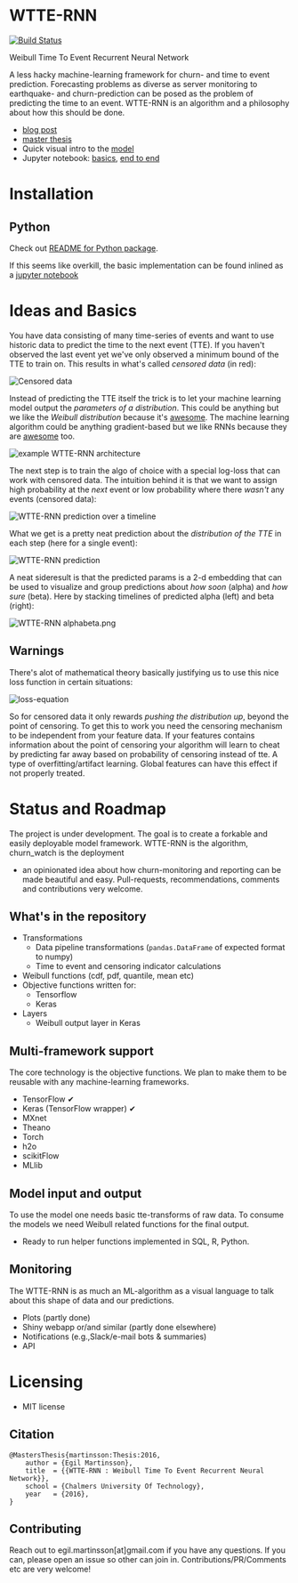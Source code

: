 # WTTE-RNN

[![Build Status](https://travis-ci.org/ragulpr/wtte-rnn.svg?branch=master)](https://travis-ci.org/ragulpr/wtte-rnn)

Weibull Time To Event Recurrent Neural Network

A less hacky machine-learning framework for churn- and time to event prediction.
Forecasting problems as diverse as server monitoring to earthquake- and
churn-prediction can be posed as the problem of predicting the time to an event.
WTTE-RNN is an algorithm and a philosophy about how this should be done.

* [blog post](https://ragulpr.github.io/2016/12/22/WTTE-RNN-Hackless-churn-modeling/)
* [master thesis](https://ragulpr.github.io/assets/draft_master_thesis_martinsson_egil_wtte_rnn_2016.pdf)
* Quick visual intro to the [model](https://imgur.com/a/HX4KQ)
* Jupyter notebook: [basics](examples/keras/simple_example.ipynb), [end to end](examples/data_pipeline/data_pipeline.ipynb )


# Installation

## Python

Check out [README for Python package](python/README.md).

If this seems like overkill, the basic implementation can be found inlined as a
[jupyter notebook](examples/keras/standalone_simple_example.ipynb)


# Ideas and Basics

You have data consisting of many time-series of events and want to use historic data
to predict the time to the next event (TTE).  If you haven't observed the last event
yet we've only observed a minimum bound of the TTE to train on. This results in
what's called *censored data* (in red):

![Censored data](./readme_figs/data.gif)

Instead of predicting the TTE itself the trick is to let your machine learning model
output the *parameters of a distribution*.  This could be anything but we like the
*Weibull distribution* because it's
[awesome](https://ragulpr.github.io/2016/12/22/WTTE-RNN-Hackless-churn-modeling/#embrace-the-Weibull-euphoria).
The machine learning algorithm could be anything gradient-based but we like RNNs
because they are [awesome](http://karpathy.github.io/2015/05/21/rnn-effectiveness/)
too.

![example WTTE-RNN architecture](./readme_figs/fig_rnn_Weibull.png)

The next step is to train the algo of choice with a special log-loss that can work
with censored data. The intuition behind it is that we want to assign high
probability at the *next* event or low probability where there *wasn't* any events
(censored data):

![WTTE-RNN prediction over a timeline](./readme_figs/solution_beta_2.gif)

What we get is a pretty neat prediction about the *distribution of the TTE* in each
step (here for a single event):

![WTTE-RNN prediction](./readme_figs/it_61786_pmf_151.png)

A neat sideresult is that the predicted params is a 2-d embedding that can be used to
visualize and group predictions about *how soon* (alpha) and *how sure* (beta). Here
by stacking timelines of predicted alpha (left) and beta (right):

![WTTE-RNN alphabeta.png](./readme_figs/alphabeta.png)


## Warnings

There's alot of mathematical theory basically justifying us to use this nice loss
function in certain situations:

![loss-equation](./readme_figs/equation.png)

So for censored data it only rewards *pushing the distribution up*, beyond the point
of censoring. To get this to work you need the censoring mechanism to be independent
from your feature data. If your features contains information about the point of
censoring your algorithm will learn to cheat by predicting far away based on
probability of censoring instead of tte. A type of overfitting/artifact learning.
Global features can have this effect if not properly treated.


# Status and Roadmap

The project is under development.  The goal is to create a forkable and easily
deployable model framework.  WTTE-RNN is the algorithm, churn_watch is the deployment
- an opinionated idea about how churn-monitoring and reporting can be made beautiful
and easy.  Pull-requests, recommendations, comments and contributions very welcome.

## What's in the repository

* Transformations
  - Data pipeline transformations (`pandas.DataFrame` of expected format to numpy)
  - Time to event and censoring indicator calculations
* Weibull functions (cdf, pdf, quantile, mean etc)
* Objective functions written for:
  - Tensorflow
  - Keras
* Layers
  - Weibull output layer in Keras

## Multi-framework support

The core technology is the objective functions.
We plan to make them to be reusable with any machine-learning frameworks.

* TensorFlow ✔
* Keras (TensorFlow wrapper) ✔
* MXnet
* Theano
* Torch
* h2o
* scikitFlow
* MLlib

## Model input and output

To use the model one needs basic tte-transforms of raw data.  To consume the models we
need Weibull related functions for the final output.

* Ready to run helper functions implemented in SQL, R, Python.

## Monitoring

The WTTE-RNN is as much an ML-algorithm as a visual language to talk about this shape of data and our predictions.

* Plots (partly done)
* Shiny webapp or/and similar (partly done elsewhere)
* Notifications (e.g.,Slack/e-mail bots & summaries)
* API


# Licensing

* MIT license

## Citation

```
@MastersThesis{martinsson:Thesis:2016,
    author = {Egil Martinsson},
    title  = {{WTTE-RNN : Weibull Time To Event Recurrent Neural Network}},
    school = {Chalmers University Of Technology},
    year   = {2016},
}
```

## Contributing

Reach out to egil.martinsson[at]gmail.com if you have any questions.
If you can, please open an issue so other can join in.
Contributions/PR/Comments etc are very welcome!

